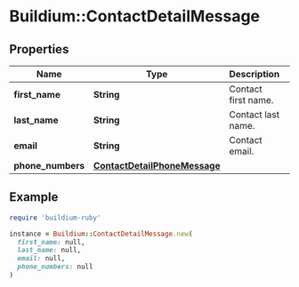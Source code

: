 # Buildium::ContactDetailMessage

## Properties

| Name | Type | Description | Notes |
| ---- | ---- | ----------- | ----- |
| **first_name** | **String** | Contact first name. | [optional] |
| **last_name** | **String** | Contact last name. | [optional] |
| **email** | **String** | Contact email. | [optional] |
| **phone_numbers** | [**ContactDetailPhoneMessage**](ContactDetailPhoneMessage.md) |  | [optional] |

## Example

```ruby
require 'buildium-ruby'

instance = Buildium::ContactDetailMessage.new(
  first_name: null,
  last_name: null,
  email: null,
  phone_numbers: null
)
```

